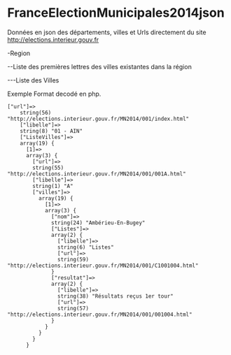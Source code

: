 FranceElectionMunicipales2014json
=================================

Données en json des départements, villes et Urls directement du site http://elections.interieur.gouv.fr

-Region

--Liste des premières lettres des villes existantes dans la région

---Liste des Villes
                
Exemple Format decodé en php.
```
["url"]=>
    string(56) "http://elections.interieur.gouv.fr/MN2014/001/index.html"
    ["libelle"]=>
    string(8) "01 - AIN"
    ["ListeVilles"]=>
    array(19) {
      [1]=>
      array(3) {
        ["url"]=>
        string(55) "http://elections.interieur.gouv.fr/MN2014/001/001A.html"
        ["libelle"]=>
        string(1) "A"
        ["villes"]=>
          array(19) {
            [1]=>
            array(3) {
              ["nom"]=>
              string(24) "Ambérieu-En-Bugey"
              ["Listes"]=>
              array(2) {
                ["libelle"]=>
                string(6) "Listes"
                ["url"]=>
                string(59) "http://elections.interieur.gouv.fr/MN2014/001/C1001004.html"
              }
              ["resultat"]=>
              array(2) {
                ["libelle"]=>
                string(38) "Résultats reçus 1er tour"
                ["url"]=>
                string(57) "http://elections.interieur.gouv.fr/MN2014/001/001004.html"
              }
            }
          }
        }
      }
```     
